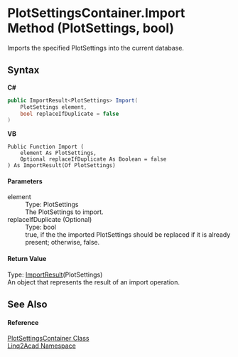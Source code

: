 # PlotSettingsContainer.Import Method (PlotSettings, bool)
 

Imports the specified PlotSettings into the current database.

## Syntax

**C#**<br />
``` C#
public ImportResult<PlotSettings> Import(
	PlotSettings element,
	bool replaceIfDuplicate = false
)
```

**VB**<br />
``` VB
Public Function Import ( 
	element As PlotSettings,
	Optional replaceIfDuplicate As Boolean = false
) As ImportResult(Of PlotSettings)
```


#### Parameters
<dl><dt>element</dt><dd>Type: PlotSettings<br />The PlotSettings to import.</dd><dt>replaceIfDuplicate (Optional)</dt><dd>Type: bool<br />true, if the the imported PlotSettings should be replaced if it is already present; otherwise, false.</dd></dl>

#### Return Value
Type: <a href="T_Linq2Acad_ImportResult_1.md">ImportResult</a>(PlotSettings)<br />An object that represents the result of an import operation.

## See Also


#### Reference
<a href="T_Linq2Acad_PlotSettingsContainer.md">PlotSettingsContainer Class</a><br /><a href="N_Linq2Acad.md">Linq2Acad Namespace</a><br />
